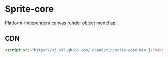 # Sprite-core

Platform-independent canvas render object model api.

## CDN

```html
<script src="https://s3.ssl.qhres.com/!dcaa6ac1/sprite-core.min.js"></script>
```
